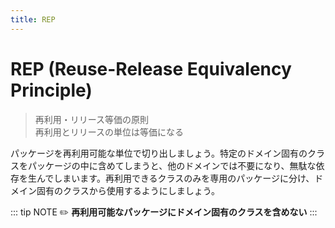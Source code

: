 ```yaml
---
title: REP
---
```


# REP (Reuse-Release Equivalency Principle)
> 再利用・リリース等価の原則  
> 再利用とリリースの単位は等価になる

パッケージを再利用可能な単位で切り出しましょう。特定のドメイン固有のクラスをパッケージの中に含めてしまうと、他のドメインでは不要になり、無駄な依存を生んでしまいます。再利用できるクラスのみを専用のパッケージに分け、ドメイン固有のクラスから使用するようにしましょう。

::: tip NOTE
:pencil2: **再利用可能なパッケージにドメイン固有のクラスを含めない**
:::
